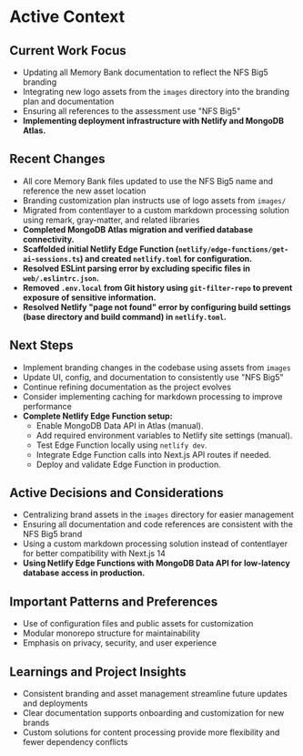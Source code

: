 # Active Context

## Current Work Focus
- Updating all Memory Bank documentation to reflect the NFS Big5 branding
- Integrating new logo assets from the `images` directory into the branding plan and documentation
- Ensuring all references to the assessment use "NFS Big5"
- **Implementing deployment infrastructure with Netlify and MongoDB Atlas.**

## Recent Changes
- All core Memory Bank files updated to use the NFS Big5 name and reference the new asset location
- Branding customization plan instructs use of logo assets from `images/`
- Migrated from contentlayer to a custom markdown processing solution using remark, gray-matter, and related libraries
- **Completed MongoDB Atlas migration and verified database connectivity.**
- **Scaffolded initial Netlify Edge Function (`netlify/edge-functions/get-ai-sessions.ts`) and created `netlify.toml` for configuration.**
- **Resolved ESLint parsing error by excluding specific files in `web/.eslintrc.json`.**
- **Removed `.env.local` from Git history using `git-filter-repo` to prevent exposure of sensitive information.**
- **Resolved Netlify "page not found" error by configuring build settings (base directory and build command) in `netlify.toml`.**

## Next Steps
- Implement branding changes in the codebase using assets from `images`
- Update UI, config, and documentation to consistently use "NFS Big5"
- Continue refining documentation as the project evolves
- Consider implementing caching for markdown processing to improve performance
- **Complete Netlify Edge Function setup:**
    - Enable MongoDB Data API in Atlas (manual).
    - Add required environment variables to Netlify site settings (manual).
    - Test Edge Function locally using `netlify dev`.
    - Integrate Edge Function calls into Next.js API routes if needed.
    - Deploy and validate Edge Function in production.

## Active Decisions and Considerations
- Centralizing brand assets in the `images` directory for easier management
- Ensuring all documentation and code references are consistent with the NFS Big5 brand
- Using a custom markdown processing solution instead of contentlayer for better compatibility with Next.js 14
- **Using Netlify Edge Functions with MongoDB Data API for low-latency database access in production.**

## Important Patterns and Preferences
- Use of configuration files and public assets for customization
- Modular monorepo structure for maintainability
- Emphasis on privacy, security, and user experience

## Learnings and Project Insights
- Consistent branding and asset management streamline future updates and deployments
- Clear documentation supports onboarding and customization for new brands
- Custom solutions for content processing provide more flexibility and fewer dependency conflicts